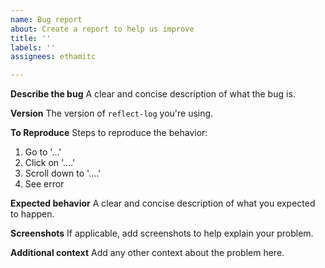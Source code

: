 ```yaml
---
name: Bug report
about: Create a report to help us improve
title: ''
labels: ''
assignees: ethamitc

---
```


**Describe the bug**
A clear and concise description of what the bug is.

**Version**
The version of `reflect-log` you're using.

**To Reproduce**
Steps to reproduce the behavior:
1. Go to '...'
2. Click on '....'
3. Scroll down to '....'
4. See error

**Expected behavior**
A clear and concise description of what you expected to happen.

**Screenshots**
If applicable, add screenshots to help explain your problem.

**Additional context**
Add any other context about the problem here.
